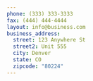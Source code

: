 ```yaml
---
phone: (333) 333-3333
fax: (444) 444-4444
layout: info@business.com
business_address:
  street: 123 Anywhere St
  street2: Unit 555
  city: Denver
  state: CO
  zipcode: "80224"
---
```

